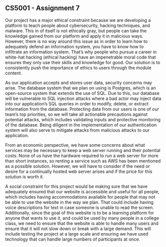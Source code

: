 ## CS5001 - Assignment 7

Our project has a major ethical constraint because we are developing a platform to teach people about cybersecurity, hacking techniques, and malware. This in of itself is not ethically gray, but people can take the knowledge gained from our platform and apply it in malicious ways. However, there is no way around this issue as in order to learn how to adequately defend an information system, you have to know how to infiltrate an information system. That’s why people who pursue a career in white-hat hacking (ethical hacking) have an impenetrable moral code that ensures they only use their skills and knowledge for good. Our solution is to consistently push the importance of ethics to users through the module content.

As our application accepts and stores user data, security concerns may arise. The database system that we plan on using is Postgres, which is an open-source system that extends the use of SQL.  Due to this, our database will be vulnerable to SQL injection attacks where a bad actor may inject data into our application’s SQL queries in order to modify, delete, or extract information from the database. Protecting data from our users is one of our team’s top priorities, so we will take all actionable precautions against potential attacks, which includes validating inputs and protective monitoring of the database. Being diligent in the implementation of our authentication system will also serve to mitigate attacks from malicious attacks to our application.

From an economic perspective, we have some concerns about what services may be necessary to keep a web server running and their potential costs. None of us have the hardware required to run a web server for more than short instances, so renting a service such as AWS has been mentioned as a possible solution. However, we will have to consider if the need or desire for a continually hosted web server arises and if the price for this solution is worth it. 

A social constraint for this project would be making sure that we have adequately ensured that our website is accessible and useful for all people, which includes having accommodations available for people that may not be able to use the website in the way we plan. That could include having voice descriptions for text in case someone is unable to read the screen. Additionally, since the goal of this website is to be a learning platform for anyone that wants to use it, and could be used by many people in a college class, we need to ensure that the website is able to handle many users and ensure that it will not slow down or break with a large demand. This will include testing the project at a large scale and ensuring we have used technology that can handle large numbers of participants at once. 


